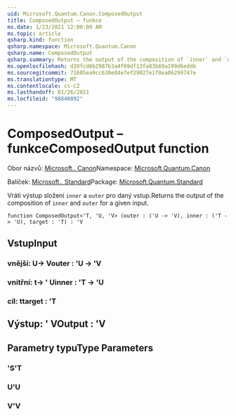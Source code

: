 ```yaml
---
uid: Microsoft.Quantum.Canon.ComposedOutput
title: ComposedOutput – funkce
ms.date: 1/23/2021 12:00:00 AM
ms.topic: article
qsharp.kind: function
qsharp.namespace: Microsoft.Quantum.Canon
qsharp.name: ComposedOutput
qsharp.summary: Returns the output of the composition of `inner` and `outer` for a given input.
ms.openlocfilehash: d39fcd6b2987b3a4f69df13fa83b69a199d6eddb
ms.sourcegitcommit: 71605ea9cc630e84e7ef29027e1f0ea06299747e
ms.translationtype: MT
ms.contentlocale: cs-CZ
ms.lasthandoff: 01/26/2021
ms.locfileid: "98840892"
---
```

# <a name="composedoutput-function"></a><span data-ttu-id="b9cab-102">ComposedOutput – funkce</span><span class="sxs-lookup"><span data-stu-id="b9cab-102">ComposedOutput function</span></span>

<span data-ttu-id="b9cab-103">Obor názvů: [Microsoft.. Canon](xref:Microsoft.Quantum.Canon)</span><span class="sxs-lookup"><span data-stu-id="b9cab-103">Namespace: [Microsoft.Quantum.Canon](xref:Microsoft.Quantum.Canon)</span></span>

<span data-ttu-id="b9cab-104">Balíček: [Microsoft.. Standard](https://nuget.org/packages/Microsoft.Quantum.Standard)</span><span class="sxs-lookup"><span data-stu-id="b9cab-104">Package: [Microsoft.Quantum.Standard](https://nuget.org/packages/Microsoft.Quantum.Standard)</span></span>


<span data-ttu-id="b9cab-105">Vrátí výstup složení `inner` a `outer` pro daný vstup.</span><span class="sxs-lookup"><span data-stu-id="b9cab-105">Returns the output of the composition of `inner` and `outer` for a given input.</span></span>

```qsharp
function ComposedOutput<'T, 'U, 'V> (outer : ('U -> 'V), inner : ('T -> 'U), target : 'T) : 'V
```


## <a name="input"></a><span data-ttu-id="b9cab-106">Vstup</span><span class="sxs-lookup"><span data-stu-id="b9cab-106">Input</span></span>

### <a name="outer--u---v"></a><span data-ttu-id="b9cab-107">vnější: U-> V</span><span class="sxs-lookup"><span data-stu-id="b9cab-107">outer : 'U -> 'V</span></span>




### <a name="inner--t---u"></a><span data-ttu-id="b9cab-108">vnitřní: t-> ' U</span><span class="sxs-lookup"><span data-stu-id="b9cab-108">inner : 'T -> 'U</span></span>




### <a name="target--t"></a><span data-ttu-id="b9cab-109">cíl: t</span><span class="sxs-lookup"><span data-stu-id="b9cab-109">target : 'T</span></span>





## <a name="output--v"></a><span data-ttu-id="b9cab-110">Výstup: ' V</span><span class="sxs-lookup"><span data-stu-id="b9cab-110">Output : 'V</span></span>



## <a name="type-parameters"></a><span data-ttu-id="b9cab-111">Parametry typu</span><span class="sxs-lookup"><span data-stu-id="b9cab-111">Type Parameters</span></span>

### <a name="t"></a><span data-ttu-id="b9cab-112">'S</span><span class="sxs-lookup"><span data-stu-id="b9cab-112">'T</span></span>


### <a name="u"></a><span data-ttu-id="b9cab-113">U</span><span class="sxs-lookup"><span data-stu-id="b9cab-113">'U</span></span>


### <a name="v"></a><span data-ttu-id="b9cab-114">V</span><span class="sxs-lookup"><span data-stu-id="b9cab-114">'V</span></span>

